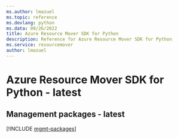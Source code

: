 ```yaml
---
ms.author: lmazuel
ms.topic: reference
ms.devlang: python
ms.data: 09/26/2022
title: Azure Resource Mover SDK for Python
description: Reference for Azure Resource Mover SDK for Python
ms.service: resourcemover
author: lmazuel
---
```

# Azure Resource Mover SDK for Python - latest

## Management packages - latest
[!INCLUDE [mgmt-packages](resource-mover-mgmt-index.md)]